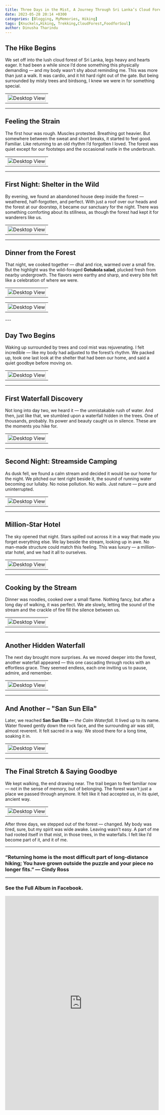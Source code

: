 ```yaml
---
title: Three Days in the Mist, A Journey Through Sri Lanka’s Cloud Forest Knuckels
date: 2023-05-28 20:14 +0300
categories: [Blogging, MyMemories, Hiking]
tags: [Knuckels,Hiking, Trekking,CloudForest,FoodforSoul]
author: Dinusha Tharindu
---
```






##  The Hike Begins

We set off into the lush cloud forest of Sri Lanka, legs heavy and hearts eager. It had been a while since I’d done something this physically demanding — and my body wasn’t shy about reminding me. This was more than just a walk. It was cardio, and it hit hard right out of the gate. But being surrounded by misty trees and birdsong, I knew we were in for something special.

<table>
  <tr><td><img src="assets/mgg1.jpg" alt="Desktop View" style="width: 100%; height: auto;"></td></tr>
</table>

---

## Feeling the Strain

The first hour was rough. Muscles protested. Breathing got heavier. But somewhere between the sweat and short breaks, it started to feel good. Familiar. Like returning to an old rhythm I’d forgotten I loved. The forest was quiet except for our footsteps and the occasional rustle in the underbrush.

<table>
  <tr><td><img src="assets/mgg2.jpg" alt="Desktop View" style="width: 100%; height: auto;"></td></tr>
</table>

---

## First Night: Shelter in the Wild

By evening, we found an abandoned house deep inside the forest — weathered, half-forgotten, and perfect. With just a roof over our heads and the forest at our doorstep, it became our sanctuary for the night. There was something comforting about its stillness, as though the forest had kept it for wanderers like us.

<table>
  <tr><td><img src="assets/mgg3.jpg" alt="Desktop View" style="width: 100%; height: auto;"></td></tr>
</table>

---

##  Dinner from the Forest

That night, we cooked together — dhal and rice, warmed over a small fire. But the highlight was the wild-foraged **Gotukola salad**, plucked fresh from nearby undergrowth. The flavors were earthy and sharp, and every bite felt like a celebration of where we were.

<table>
  <tr><td><img src="assets/mgg4.jpg" alt="Desktop View" style="width: 100%; height: auto;"></td></tr>
</table>

<table>
  <tr><td><img src="assets/mggg4.jpg" alt="Desktop View" style="width: 100%; height: auto;"></td></tr>
</table>
---

##  Day Two Begins

Waking up surrounded by trees and cool mist was rejuvenating. I felt incredible — like my body had adjusted to the forest’s rhythm. We packed up, took one last look at the shelter that had been our home, and said a quiet goodbye before moving on.

<table>
  <tr><td><img src="assets/mgg5.jpg" alt="Desktop View" style="width: 100%; height: auto;"></td></tr>
</table>

---

##  First Waterfall Discovery

Not long into day two, we heard it — the unmistakable rush of water. And then, just like that, we stumbled upon a waterfall hidden in the trees. One of thousands, probably. Its power and beauty caught us in silence. These are the moments you hike for.

<table>
  <tr><td><img src="assets/mgg6.jpg" alt="Desktop View" style="width: 100%; height: auto;"></td></tr>
</table>

---

##  Second Night: Streamside Camping

As dusk fell, we found a calm stream and decided it would be our home for the night. We pitched our tent right beside it, the sound of running water becoming our lullaby. No noise pollution. No walls. Just nature — pure and uninterrupted.

<table>
  <tr><td><img src="assets/mgg7.jpg" alt="Desktop View" style="width: 100%; height: auto;"></td></tr>
</table>

---

##  Million-Star Hotel

The sky opened that night. Stars spilled out across it in a way that made you forget everything else. We lay beside the stream, looking up in awe. No man-made structure could match this feeling. This was luxury — a million-star hotel, and we had it all to ourselves.

<table>
  <tr><td><img src="assets/mgg8.jpg" alt="Desktop View" style="width: 100%; height: auto;"></td></tr>
</table>

---

##  Cooking by the Stream

Dinner was noodles, cooked over a small flame. Nothing fancy, but after a long day of walking, it was perfect. We ate slowly, letting the sound of the stream and the crackle of fire fill the silence between us.

<table>
  <tr><td><img src="assets/mgg9.jpg" alt="Desktop View" style="width: 100%; height: auto;"></td></tr>
</table>

---

##  Another Hidden Waterfall

The next day brought more surprises. As we moved deeper into the forest, another waterfall appeared — this one cascading through rocks with an effortless grace. They seemed endless, each one inviting us to pause, admire, and remember.

<table>
  <tr><td><img src="assets/mgg10.jpg" alt="Desktop View" style="width: 100%; height: auto;"></td></tr>
</table>

---

##  And Another – "San Sun Ella"

Later, we reached **San Sun Ella** — *the Calm Waterfall*. It lived up to its name. Water flowed gently down the rock face, and the surrounding air was still, almost reverent. It felt sacred in a way. We stood there for a long time, soaking it in.

<table>
  <tr><td><img src="assets/mgg11.jpg" alt="Desktop View" style="width: 100%; height: auto;"></td></tr>
</table>

---

##  The Final Stretch & Saying Goodbye

We kept walking, the end drawing near. The trail began to feel familiar now — not in the sense of memory, but of belonging. The forest wasn’t just a place we passed through anymore. It felt like it had accepted us, in its quiet, ancient way.

<table>
  <tr><td><img src="assets/mgg12.jpg" alt="Desktop View" style="width: 100%; height: auto;"></td></tr>
</table>



After three days, we stepped out of the forest — changed. My body was tired, sure, but my spirit was wide awake. Leaving wasn’t easy. A part of me had rooted itself in that mist, in those trees, in the waterfalls. I felt like I’d become part of it, and it of me.

----

### “Returning home is the most difficult part of long-distance hiking; You have grown outside the puzzle and your piece no longer fits.” ― Cindy Ross





---

### See the Full Album in Facebook.

<iframe src="https://www.facebook.com/plugins/post.php?href=https%3A%2F%2Fwww.facebook.com%2Fljayakodi%2Fposts%2Fpfbid03pig2SCdzcCdBGEsqoadTNsVitLgCVDc9aYok8R9jQG95kD167ysvZ3YZ7L8N6bcl&show_text=true&width=500" width="500" height="696" style="border:none;overflow:hidden" scrolling="no" frameborder="0" allowfullscreen="true" allow="autoplay; clipboard-write; encrypted-media; picture-in-picture; web-share"></iframe>
